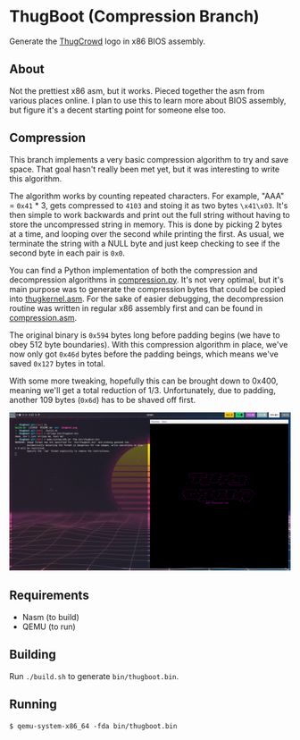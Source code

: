 # ThugBoot (Compression Branch)
Generate the [ThugCrowd](https://thugcrowd.com) logo in x86 BIOS assembly.

## About
Not the prettiest x86 asm, but it works. Pieced together the asm from various places online. I plan to use this to learn more about BIOS assembly, but figure it's a decent starting point for someone else too.

## Compression
This branch implements a very basic compression algorithm to try and save space. That goal hasn't really been met yet, but it was interesting to write this algorithm.

The algorithm works by counting repeated characters. For example, "AAA" = `0x41` * 3, gets compressed to `4103` and stoing it as two bytes `\x41\x03`. It's then simple to work backwards and print out the full string without having to store the uncompressed string in memory. This is done by picking 2 bytes at a time, and looping over the second while printing the first. As usual, we terminate the string with a NULL byte and just keep checking to see if the second byte in each pair is `0x0`.

You can find a Python implementation of both the compression and decompression algorithms in [compression.py](./src/algorithm_dev/compression.py). It's not very optimal, but it's main purpose was to generate the compression bytes that could be copied into [thugkernel.asm](./src/thugkernel.asm). For the sake of easier debugging, the decompression routine was written in regular x86 assembly first and can be found in [compression.asm](./src/algorithm_dev/compression.asm).

The original binary is `0x594` bytes long before padding begins (we have to obey 512 byte boundaries). With this compression algorithm in place, we've now only got `0x46d` bytes before the padding beings, which means we've saved `0x127` bytes in total.

With some more tweaking, hopefully this can be brought down to 0x400, meaning we'll get a total reduction of 1/3. Unfortunately, due to padding, another 109 bytes (`0x6d`) has to be shaved off first.

![alt text](./thugboot.png "ThugBoot")

## Requirements
* Nasm (to build)
* QEMU (to run)

## Building
Run `./build.sh` to generate `bin/thugboot.bin`.

## Running
```
$ qemu-system-x86_64 -fda bin/thugboot.bin
```
